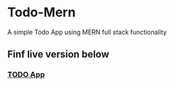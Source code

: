 # Todo-Mern
A simple Todo App using MERN full stack functionality



## Finf live version below
### [TODO App](https://todo-app-project1.netlify.app/)

